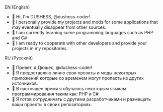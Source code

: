 EN (English)
- 👋 Hi, I'm DUSHESS, @dushess-coder!
- 👀 I personally provide my projects and mods for some applications that may eventually disappear from other sources.
- 🌱 I am currently learning some programming languages such as PHP and C#
- 💞 I am ready to cooperate with other developers and provide your projects in my repositories.

RU (Русский)
- 👋 Привет, я Дюшес, @dushess-coder!
- 👀 Я предоставляю лично свои проэкты и моды некоторых приложений которые со временем могут пропасть из других источников.
- 🌱 В настоящее время я обучаюсь некоторым языкам программирования таким как: PHP и C#
- 💞️ Я готов сотрудничать с другими разработчиками и размещать ваши проекты в своих репозиториях.
